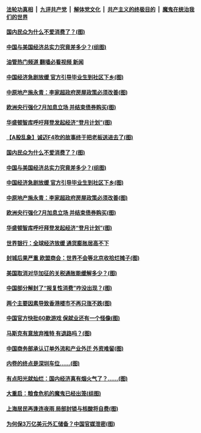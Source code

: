 ####  [法轮功真相](../../../../basic/blob/master/README.md?t=06101931) &nbsp;|&nbsp; [九评共产党](../../../../9ping.md/blob/master/README.md?t=06101931) &nbsp;|&nbsp; [解体党文化](../../../../jtdwh.md/blob/master/README.md?t=06101931)  &nbsp;|&nbsp; [共产主义的终极目的](../../../../gczydzjmd.md/blob/master/README.md?t=06101931) &nbsp;|&nbsp; [魔鬼在统治我们的世界](../../../../mgztzwmdsj.md/blob/master/README.md?t=06101931) 

#### [国内民众为什么不爱消费了？(图)](../pages/p5/1008751.md?t=06101931) 

#### [中国与美国经济总实力究竟差多少？(组图)](../pages/p5/1008747.md?t=06101931) 

#### [油管热门频道 翻墙必看视频 新闻](http://45.76.130.85:81/youtube.html?06101931)

#### [中国经济急剧放缓 官方引导毕业生到社区下乡(图)](../pages/p5/1008721.md?t=06101931) 

#### [中原地产施永青：李家超政府房屋政策必须改善(图)](../pages/p5/1008718.md?t=06101931) 

#### [欧洲央行强化7月加息立场 并结束债券购买(图)](../pages/p5/1008712.md?t=06101931) 

#### [华盛顿智库呼吁拜登发起经济“登月计划”(图)](../pages/p5/1008709.md?t=06101931) 

#### [【A股乱象】诚迈F4吹的故事终于把老板送进去了(图)](../pages/p5/1008754.md?t=06101931) 

#### [国内民众为什么不爱消费了？(图)](../pages/p5/1008751.md?t=06101931) 

#### [中国与美国经济总实力究竟差多少？(组图)](../pages/p5/1008747.md?t=06101931) 

#### [中国经济急剧放缓 官方引导毕业生到社区下乡(图)](../pages/p5/1008721.md?t=06101931) 

#### [中原地产施永青：李家超政府房屋政策必须改善(图)](../pages/p5/1008718.md?t=06101931) 

#### [欧洲央行强化7月加息立场 并结束债券购买(图)](../pages/p5/1008712.md?t=06101931) 

#### [华盛顿智库呼吁拜登发起经济“登月计划”(图)](../pages/p5/1008709.md?t=06101931) 

#### [世界银行：全球经济放缓 通货膨胀居高不下](../pages/p5/1008706.md?t=06101931) 

#### [封城后果严重 欧盟商会：世界不会等北京收拾烂摊子(图)](../pages/p5/1008682.md?t=06101931) 

#### [美国取消对华加征的关税通胀能缓解多少？(图)](../pages/p5/1008635.md?t=06101931) 

#### [中国部分解封了“报复性消费”咋没出现？(图)](../pages/p5/1008636.md?t=06101931) 

#### [两个主要因素导致香港楼市不再只涨不跌(图)](../pages/p5/1008624.md?t=06101931) 

#### [中国官方快批60款游戏 保就业还有一个怪像(图)](../pages/p5/1008536.md?t=06101931) 

#### [马斯克有意放弃推特 有退路吗？(图)](../pages/p5/1008573.md?t=06101931) 

#### [中国商务部承认订单外流和产业外迁 外资难留(图)](../pages/p5/1008601.md?t=06101931) 

#### [内卷的终点是深圳车位……(图)](../pages/p5/1008572.md?t=06101931) 

#### [有点阳光就灿烂：国内经济真有烟火气了？……(图)](../pages/p5/1008569.md?t=06101931) 

#### [大重启：粮食危机的魔鬼已经出笼(组图)](../pages/p5/1008566.md?t=06101931) 

#### [上海居民再逢连夜雨 局部封锁与核酸将自费(图)](../pages/p5/1008543.md?t=06101931) 

#### [为何保3万亿美元外汇储备？中国官媒泄密(图)](../pages/p5/1008539.md?t=06101931) 

<img src='http://gfw-breaker.win/goodnews/indexes/p5.md' width='0px' height='0px'/>
